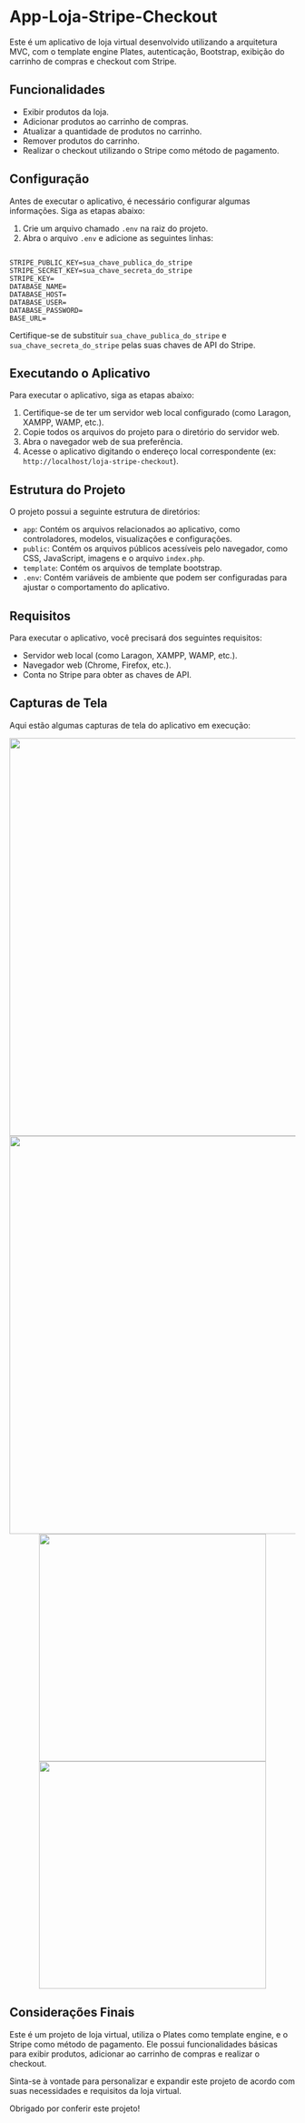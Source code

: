 # App-Loja-Stripe-Checkout

Este é um aplicativo de loja virtual desenvolvido utilizando a arquitetura MVC, com o template engine Plates, autenticação, Bootstrap, exibição do carrinho de compras e checkout com Stripe.

## Funcionalidades

- Exibir produtos da loja.
- Adicionar produtos ao carrinho de compras.
- Atualizar a quantidade de produtos no carrinho.
- Remover produtos do carrinho.
- Realizar o checkout utilizando o Stripe como método de pagamento.

## Configuração

Antes de executar o aplicativo, é necessário configurar algumas informações. Siga as etapas abaixo:

1. Crie um arquivo chamado `.env` na raiz do projeto.
2. Abra o arquivo `.env` e adicione as seguintes linhas:

```dotenv

STRIPE_PUBLIC_KEY=sua_chave_publica_do_stripe
STRIPE_SECRET_KEY=sua_chave_secreta_do_stripe
STRIPE_KEY=
DATABASE_NAME=
DATABASE_HOST=
DATABASE_USER=
DATABASE_PASSWORD=
BASE_URL=

```

Certifique-se de substituir `sua_chave_publica_do_stripe` e `sua_chave_secreta_do_stripe` pelas suas chaves de API do Stripe.

## Executando o Aplicativo

Para executar o aplicativo, siga as etapas abaixo:

1. Certifique-se de ter um servidor web local configurado (como Laragon, XAMPP, WAMP, etc.).
2. Copie todos os arquivos do projeto para o diretório do servidor web.
3. Abra o navegador web de sua preferência.
4. Acesse o aplicativo digitando o endereço local correspondente (ex: `http://localhost/loja-stripe-checkout`).

## Estrutura do Projeto

O projeto possui a seguinte estrutura de diretórios:

- `app`: Contém os arquivos relacionados ao aplicativo, como controladores, modelos, visualizações e configurações.
- `public`: Contém os arquivos públicos acessíveis pelo navegador, como CSS, JavaScript, imagens e o arquivo `index.php`.
- `template`: Contém os arquivos de template bootstrap.
- `.env`: Contém variáveis de ambiente que podem ser configuradas para ajustar o comportamento do aplicativo.

## Requisitos

Para executar o aplicativo, você precisará dos seguintes requisitos:

- Servidor web local (como Laragon, XAMPP, WAMP, etc.).
- Navegador web (Chrome, Firefox, etc.).
- Conta no Stripe para obter as chaves de API.

## Capturas de Tela

Aqui estão algumas capturas de tela do aplicativo em execução:

<!-- ![Página inicial da loja](https://github.com/tarcisiodev1/app-loja-stripe-checkout/assets/111070575/1155f958-d474-4570-bd15-c785e6be263c)

![Carrinho de compras](https://github.com/tarcisiodev1/app-loja-stripe-checkout/assets/111070575/c4d7294b-cf22-4038-b3b8-6f97907ff4e5)

![Responsividade](https://github.com/tarcisiodev1/app-loja-stripe-checkout/assets/111070575/f7e0372b-435a-4635-bcdd-e571151a9f03)

![Responsividade2](https://github.com/tarcisiodev1/app-loja-stripe-checkout/assets/111070575/15618490-42a7-4a3c-8373-687be6e09737) -->

<div align="center">
<img src="https://github.com/tarcisiodev1/app-loja-stripe-checkout/assets/111070575/1155f958-d474-4570-bd15-c785e6be263c" width="700px" />
</div>

<div align="center">
<img src="https://github.com/tarcisiodev1/app-loja-stripe-checkout/assets/111070575/c4d7294b-cf22-4038-b3b8-6f97907ff4e5" width="700px" />
</div>

<div align="center">
<img src="https://github.com/tarcisiodev1/app-loja-stripe-checkout/assets/111070575/f7e0372b-435a-4635-bcdd-e571151a9f03" width="400px" />
</div>

<div align="center">
<img src="https://github.com/tarcisiodev1/app-loja-stripe-checkout/assets/111070575/15618490-42a7-4a3c-8373-687be6e09737" width="400px" />
</div>

## Considerações Finais

Este é um projeto de loja virtual, utiliza o Plates como template engine, e o Stripe como método de pagamento. Ele possui funcionalidades básicas para exibir produtos, adicionar ao carrinho de compras e realizar o checkout.

Sinta-se à vontade para personalizar e expandir este projeto de acordo com suas necessidades e requisitos da loja virtual.

Obrigado por conferir este projeto!
